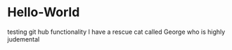 # Hello-World
testing git hub functionality
I have a rescue cat called George who is highly judemental

